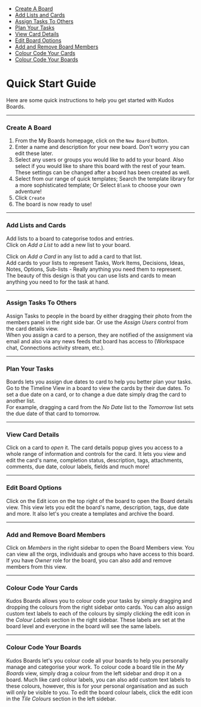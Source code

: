 <!-- TOC START min:3 max:4 link:true update:true -->
- [Create A Board](#create-a-board)
- [Add Lists and Cards](#add-lists-and-cards)
- [Assign Tasks To Others](#assign-tasks-to-others)
- [Plan Your Tasks](#plan-your-tasks)
- [View Card Details](#view-card-details)
- [Edit Board Options](#edit-board-options)
- [Add and Remove Board Members](#add-and-remove-board-members)
- [Colour Code Your Cards](#colour-code-your-cards)
- [Colour Code Your Boards](#colour-code-your-boards)

<!-- TOC END -->

# Quick Start Guide
Here are some quick instructions to help you get started with Kudos Boards. 

---

### Create A Board

1. From the My Boards homepage, click on the `New Board` button.
2. Enter a name and description for your new board. Don't worry you can edit these later.
3. Select any users or groups you would like to add to your board. Also select if you would like to share this board with the rest of your team. These settings can be changed after a board has been created as well.
3. Select from our range of quick templates; Search the template library for a more sophisticated template; Or Select `Blank` to choose your own adventure!
4. Click `Create`
3. The board is now ready to use!

---

### Add Lists and Cards
Add lists to a board to categorise todos and entries.  
Click on *Add a List* to add a new list to your board.  
     
Click on *Add a Card* in any list to add a card to that list.  
Add cards to your lists to represent Tasks, Work Items, Decisions, Ideas, Notes, Options, Sub-lists - Really anything you need them to represent.  
The beauty of this design is that you can use lists and cards to mean anything you need to for the task at hand.

---

### Assign Tasks To Others
Assign Tasks to people in the board by either dragging their photo from the members panel in the right side bar. Or use the *Assign Users* control from the card details view.  
When you assign a card to a person, they are notified of the assignment via email and also via any news feeds that board has access to (Workspace chat, Connections activity stream, etc.).

---

### Plan Your Tasks
Boards lets you assign due dates to card to help you better plan your tasks. Go to the Timeline View in a board to view the cards by their due dates. To set a due date on a card, or to change a due date simply drag the card to another list.  
For example, dragging a card from the *No Date* list to the *Tomorrow* list sets the due date of that card to tomorrow.

---

### View Card Details
Click on a card to _open_ it. The card details popup gives you access to a whole range of information and controls for the card. It lets you view and edit the card's name, completion status, description, tags, attachments, comments, due date, colour labels, fields and much more!

---

### Edit Board Options
Click on the Edit icon on the top right of the board to open the Board details view. This view lets you edit the board's name, description, tags, due date and more. It also let's you create a templates and archive the board.

---

### Add and Remove Board Members
Click on *Members* in the right sidebar to open the Board Members view. You can view all the orgs, individuals and groups who have access to this board. If you have _Owner_ role for the board, you can also add and remove members from this view.

---

### Colour Code Your Cards
Kudos Boards allows you to colour code your tasks by simply dragging and dropping the colours from the right sidebar onto cards. You can also assign custom text labels to each of the colours by simply clicking the edit icon in the *Colour Labels* section in the right sidebar. These labels are set at the board level and everyone in the board will see the same labels.

---

### Colour Code Your Boards
Kudos Boards let's you colour code all your boards to help you personally manage and categorise your work. To colour code a board tile in the *My Boards* view, simply drag a colour from the left sidebar and drop it on a board. Much like card colour labels, you can also add custom text labels to these colours, however, this is for your personal organisation and as such will only be visible to you. To edit the board colour labels, click the edit icon in the *Tile Colours* section in the left sidebar.
